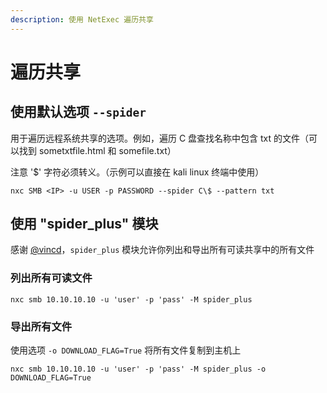 ```yaml
---
description: 使用 NetExec 遍历共享
---
```


# 遍历共享

## 使用默认选项 `--spider`

用于遍历远程系统共享的选项。例如，遍历 C 盘查找名称中包含 txt 的文件（可以找到 sometxtfile.html 和 somefile.txt）

注意 '$' 字符必须转义。（示例可以直接在 kali linux 终端中使用）

```
nxc SMB <IP> -u USER -p PASSWORD --spider C\$ --pattern txt
```

## 使用 "spider_plus" 模块

感谢 [@vincd](https://github.com/vincd)，`spider_plus` 模块允许你列出和导出所有可读共享中的所有文件

### 列出所有可读文件

```
nxc smb 10.10.10.10 -u 'user' -p 'pass' -M spider_plus
```

### 导出所有文件

使用选项 `-o DOWNLOAD_FLAG=True` 将所有文件复制到主机上

```
nxc smb 10.10.10.10 -u 'user' -p 'pass' -M spider_plus -o DOWNLOAD_FLAG=True
```

